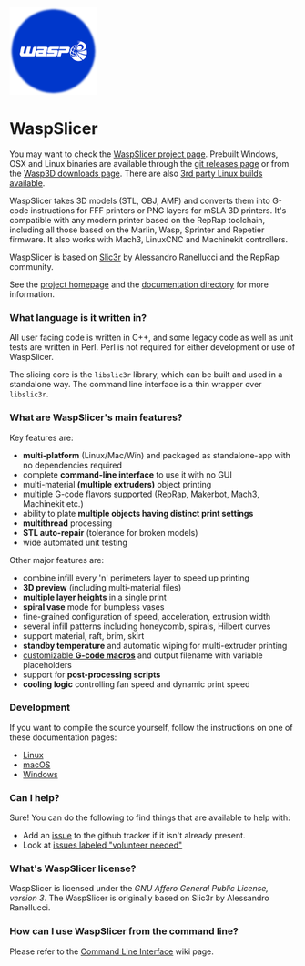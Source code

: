 
![WaspSlicer logo](/resources/icons/WaspSlicer.png?raw=true)

# WaspSlicer

You may want to check the [WaspSlicer project page](https://www.wasp3d.com/waspslicer/).
Prebuilt Windows, OSX and Linux binaries are available through the [git releases page](https://github.com/wasp3d/WaspSlicer/releases) or from the [Wasp3D downloads page](https://www.wasp3d.com/drivers/). There are also [3rd party Linux builds available](https://github.com/wasp3d/WaspSlicer/wiki/WaspSlicer-on-Linux---binary-distributions).

WaspSlicer takes 3D models (STL, OBJ, AMF) and converts them into G-code
instructions for FFF printers or PNG layers for mSLA 3D printers. It's
compatible with any modern printer based on the RepRap toolchain, including all
those based on the Marlin, Wasp, Sprinter and Repetier firmware. It also works
with Mach3, LinuxCNC and Machinekit controllers.

WaspSlicer is based on [Slic3r](https://github.com/Slic3r/Slic3r) by Alessandro Ranellucci and the RepRap community.

See the [project homepage](https://www.wasp3d.com/slic3r-wasp-edition/) and
the [documentation directory](doc/) for more information.

### What language is it written in?

All user facing code is written in C++, and some legacy code as well as unit
tests are written in Perl. Perl is not required for either development or use
of WaspSlicer.

The slicing core is the `libslic3r` library, which can be built and used in a standalone way.
The command line interface is a thin wrapper over `libslic3r`.

### What are WaspSlicer's main features?

Key features are:

* **multi-platform** (Linux/Mac/Win) and packaged as standalone-app with no dependencies required
* complete **command-line interface** to use it with no GUI
* multi-material **(multiple extruders)** object printing
* multiple G-code flavors supported (RepRap, Makerbot, Mach3, Machinekit etc.)
* ability to plate **multiple objects having distinct print settings**
* **multithread** processing
* **STL auto-repair** (tolerance for broken models)
* wide automated unit testing

Other major features are:

* combine infill every 'n' perimeters layer to speed up printing
* **3D preview** (including multi-material files)
* **multiple layer heights** in a single print
* **spiral vase** mode for bumpless vases
* fine-grained configuration of speed, acceleration, extrusion width
* several infill patterns including honeycomb, spirals, Hilbert curves
* support material, raft, brim, skirt
* **standby temperature** and automatic wiping for multi-extruder printing
* [customizable **G-code macros**](https://github.com/wasp3d/WaspSlicer/wiki/Slic3r-Wasp-Edition-Macro-Language) and output filename with variable placeholders
* support for **post-processing scripts**
* **cooling logic** controlling fan speed and dynamic print speed

### Development

If you want to compile the source yourself, follow the instructions on one of
these documentation pages:
* [Linux](doc/How%20to%20build%20-%20Linux%20et%20al.md)
* [macOS](doc/How%20to%20build%20-%20Mac%20OS.md)
* [Windows](doc/How%20to%20build%20-%20Windows.md)

### Can I help?

Sure! You can do the following to find things that are available to help with:
* Add an [issue](https://github.com/wasp3d/WaspSlicer/issues) to the github tracker if it isn't already present.
* Look at [issues labeled "volunteer needed"](https://github.com/wasp3d/WaspSlicer/issues?utf8=%E2%9C%93&q=is%3Aopen+is%3Aissue+label%3A%22volunteer+needed%22)

### What's WaspSlicer license?

WaspSlicer is licensed under the _GNU Affero General Public License, version 3_.
The WaspSlicer is originally based on Slic3r by Alessandro Ranellucci.

### How can I use WaspSlicer from the command line?

Please refer to the [Command Line Interface](https://github.com/wasp3d/WaspSlicer/wiki/Command-Line-Interface) wiki page.
